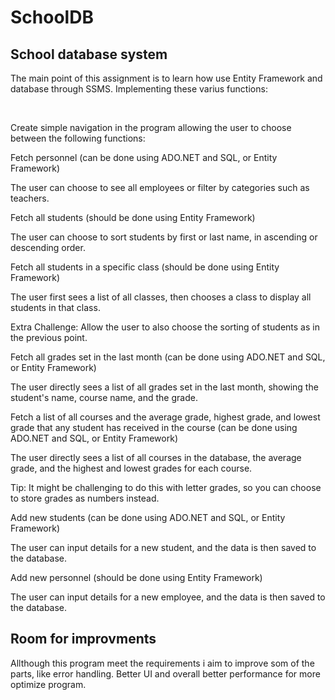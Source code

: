 # SchoolDB 
<h2> School database system </h2>
<p>  The main point of this assignment is to learn how use Entity Framework and database through SSMS. Implementing these varius functions: </p>

<br>
<p> 
Create simple navigation in the program allowing the user to choose between the following functions:

Fetch personnel (can be done using ADO.NET and SQL, or Entity Framework)

The user can choose to see all employees or filter by categories such as teachers.

Fetch all students (should be done using Entity Framework)

The user can choose to sort students by first or last name, in ascending or descending order.

Fetch all students in a specific class (should be done using Entity Framework)

The user first sees a list of all classes, then chooses a class to display all students in that class.

Extra Challenge: Allow the user to also choose the sorting of students as in the previous point.

Fetch all grades set in the last month (can be done using ADO.NET and SQL, or Entity Framework)

The user directly sees a list of all grades set in the last month, showing the student's name, course name, and the grade.

Fetch a list of all courses and the average grade, highest grade, and lowest grade that any student has received in the course (can be done using ADO.NET and SQL, or Entity Framework)

The user directly sees a list of all courses in the database, the average grade, and the highest and lowest grades for each course.

Tip: It might be challenging to do this with letter grades, so you can choose to store grades as numbers instead.

Add new students (can be done using ADO.NET and SQL, or Entity Framework)

The user can input details for a new student, and the data is then saved to the database.

Add new personnel (should be done using Entity Framework)

The user can input details for a new employee, and the data is then saved to the database.</p>

<h2>Room for improvments</h2>
<p>Allthough this program meet the requirements i aim to improve som of the parts, like error handling. Better UI and overall better performance for more optimize program. </p>
